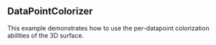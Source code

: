 ## DataPointColorizer
This example demonstrates how to use the per-datapoint colorization abilities of the 3D surface.

[//]: <keywords: datapointcolorizer, 3D, surface>

